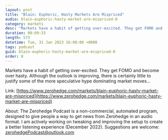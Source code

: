 ```yaml
---
layout: post
title: "Blain: Euphoric, Hasty Markets Are Mispriced"
audio: blain-euphoric-hasty-market-are-mispriced-0
category: markets
desc: "Markets have a habit of getting over-excited. They get FOMO and become over hasty. Although the outlook is improving, there is certainly little to justify some of the more speculative hype dominating market moves..."
duration: 00:09:33
length: 573
datetime: Tue, 31 Jan 2023 16:00:00 +0000
tags: podcast
guid: blain-euphoric-hasty-market-are-mispriced-0
order: 0
---
```

Markets have a habit of getting over-excited. They get FOMO and become over hasty. Although the outlook is improving, there is certainly little to justify some of the more speculative hype dominating market moves...

Link: [https://www.zerohedge.com/markets/blain-euphoric-hasty-market-are-mispriced](https://www.zerohedge.com/markets/blain-euphoric-hasty-market-are-mispriced)

About: The Zerohedge Podcast is a non-commercial, automated program, designed to give people a way to get news from Zerohedge in an audio format.  I am actively working on tweaking and improving the setup to create a better listening experience (December 2022).  Suggestions are welcome: [zerohedgePodcast@outlook.com](mailto:zerohedgePodcast@outlook.com)